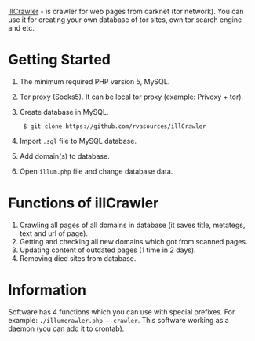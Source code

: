 [illCrawler](https://github.com/rvasources/illCrawler) - is crawler for web pages from darknet (tor network). You can use it for creating your own database of tor sites, own tor search engine and etc.

# Getting Started
1. The minimum required PHP version 5, MySQL.
2. Tor proxy (Socks5). It can be local tor proxy (example: Privoxy + tor).
3. Create database in MySQL.

        $ git clone https://github.com/rvasources/illCrawler
4. Import `.sql` file to MySQL database.
5. Add domain(s) to database.
6. Open `illum.php` file and change database data.

# Functions of illCrawler
1. Crawling all pages of all domains in database (it saves title, metategs, text and url of page).
2. Getting and checking all new domains which got from scanned pages.
3. Updating content of outdated pages (1 time in 2 days).
4. Removing died sites from database.

# Information
Software has 4 functions which you can use with special prefixes. For example: `./illumcrawler.php --crawler`. This software working as a daemon (you can add it to crontab).

